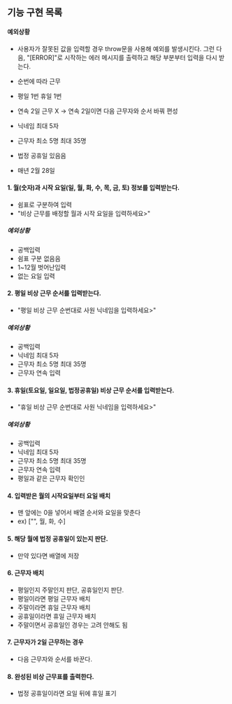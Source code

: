 ## 기능 구현 목록

#### 예외상황

- 사용자가 잘못된 값을 입력할 경우 throw문을 사용해 예외를 발생시킨다. 그런 다음, "[ERROR]"로 시작하는 에러 메시지를 출력하고 해당 부분부터 입력을 다시 받는다.

- 순번에 따라 근무
- 평일 1번 휴일 1번
- 연속 2일 근무 X
  -> 연속 2일이면 다음 근무자와 순서 바꿔 편성
- 닉네임 최대 5자
- 근무자 최소 5명 최대 35명
- 법정 공휴일 있음음
- 매년 2월 28일

#### 1. 월(숫자)과 시작 요일(일, 월, 화, 수, 목, 금, 토) 정보를 입력받는다.

- 쉼표로 구분하여 입력
- "비상 근무를 배정할 월과 시작 요일을 입력하세요>"

##### 예외상황

- 공백입력
- 쉼표 구분 없음음
- 1~12월 벗어난입력
- 없는 요일 입력

#### 2. 평일 비상 근무 순서를 입력받는다.

- "평일 비상 근무 순번대로 사원 닉네임을 입력하세요>"

##### 예외상황

- 공백입력
- 닉네임 최대 5자
- 근무자 최소 5명 최대 35명
- 근무자 연속 입력

#### 3. 휴일(토요일, 일요일, 법정공휴일) 비상 근무 순서를 입력받는다.

- "휴일 비상 근무 순번대로 사원 닉네임을 입력하세요>"

##### 예외상황

- 공백입력
- 닉네임 최대 5자
- 근무자 최소 5명 최대 35명
- 근무자 연속 입력
- 평일과 같은 근무자 확인인

#### 4. 입력받은 월의 시작요일부터 요일 배치

- 맨 앞에는 0을 넣어서 배열 순서와 요일을 맞춘다
- ex) ["", 월, 화, 수]

#### 5. 해당 월에 법정 공휴일이 있는지 판단.

- 만약 있다면 배열에 저장

#### 6. 근무자 배치

- 평일인지 주말인지 판단, 공휴일인지 판단.
- 평일이라면 평일 근무자 배치
- 주말이라면 휴일 근무자 배치
- 공휴일이라면 휴일 근무자 배치
- 주말이면서 공휴일인 경우는 고려 안해도 됨

#### 7. 근무자가 2일 근무하는 경우

- 다음 근무자와 순서를 바꾼다.

#### 8. 완성된 비상 근무표를 출력한다.

- 법정 공휴일이라면 요일 뒤에 휴일 표기
